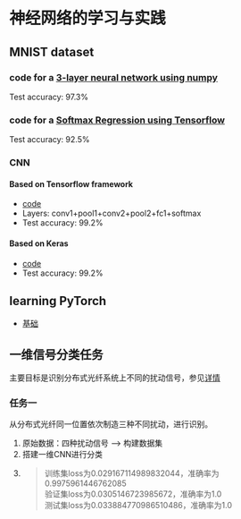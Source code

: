 # 神经网络的学习与实践
## MNIST dataset
### code for a [3-layer neural network using numpy](https://github.com/lllssf/NN-implemantation/blob/master/3_layers_NN.py)
Test accuracy: 97.3%
### code for a [Softmax Regression using Tensorflow](https://github.com/lllssf/NN-implemantation/blob/master/sigle_softmax_regression.py) 
Test accuracy: 92.5%
### CNN 
#### Based on Tensorflow framework
- [code](https://github.com/lllssf/NN-implemantation/blob/master/CNN.py)
- Layers: conv1+pool1+conv2+pool2+fc1+softmax
- Test accuracy: 99.2%
#### Based on Keras
- [code](https://github.com/lllssf/NN-implemantation/blob/master/CNN_keras.py)
- Test accuracy: 99.2%
## learning PyTorch
- [基础](https://github.com/lllssf/NN-implemantation/blob/master/torch_tutor.ipynb)

## 一维信号分类任务
主要目标是识别分布式光纤系统上不同的扰动信号，参见[详情](https://github.com/lllssf/NN-implemantation/tree/master/wave_classify)
### 任务一
从分布式光纤同一位置依次制造三种不同扰动，进行识别。
1. 原始数据：四种扰动信号 --> 构建数据集
2. 搭建一维CNN进行分类
3. > 训练集loss为0.029167114989832044，准确率为0.9975961446762085\
验证集loss为0.0305146723985672，准确率为1.0\
测试集loss为0.033884770986510486，准确率为1.0
